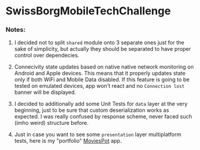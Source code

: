 # SwissBorgMobileTechChallenge 

### Notes:

1) I decided not to split `shared` module onto 3 separate ones just for the sake of simplicity, but
   actually they should be separated to have proper control over dependecies.

2) Connecivity state updates based on native native network monitoring on Android and Apple devices.
   This means that it properly updates state only if both WiFi and Mobile Data disabled. If this
   feature is going to be tested on emulated devices, app won't react and no `Connection lost` banner
   will be displayed.

3) I decided to additionally add some Unit Tests for `data` layer at the very beginning, just to be sure
   that custom deserialization works as expected. I was really confused by response scheme, never faced
   such (imho weird) structure before.

5) Just in case you want to see some `presentation` layer multiplatform tests, here is my "portfolio"
   [MoviesPot](https://github.com/vladimirlogachov/MoviesPot) app.
   
